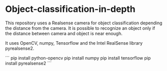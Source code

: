# Object-classification-in-depth

This repository uses a Realsense camera for object classification depending the distance from the camera. It is possible to recognize an object only if the distance between camera and object is near enough.

It uses OpenCV, numpy, Tensorflow and the Intel RealSense library pyrealsense2.

´´´
pip install python-opencv
pip install numpy
pip install tensorflow
pip install pyrealsense2
´´´

